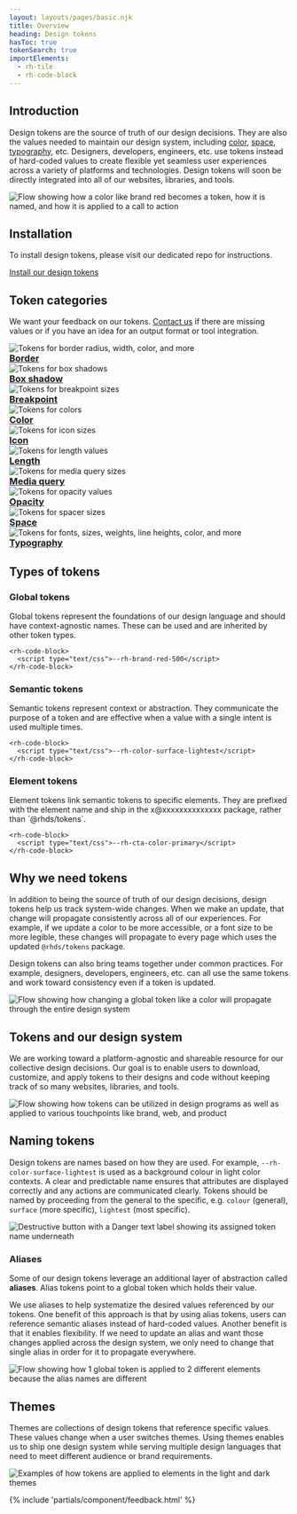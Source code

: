 ```yaml
---
layout: layouts/pages/basic.njk
title: Overview
heading: Design tokens
hasToc: true
tokenSearch: true
importElements: 
  - rh-tile
  - rh-code-block
---
```


<link rel="stylesheet" href="{{ '/assets/packages/@rhds/elements/elements/rh-tile/rh-tile-lightdom.css' | url }}">

<style>
  .page-overview .container .grid {
    display: grid;
    grid-template-columns: 1fr;
    gap: var(--rh-space--2xl, 32px);
    margin-block: var(--rh-space--2xl, 32px);
  }

  uxdot-example::part(container) {
    background: transparent;
  }

  rh-tile [slot="headline"] h3,
  rh-tile [slot="image"] {
     margin-block: 0 !important;
  }

  @container container (min-width: 567px) {
    .page-overview .container .grid {
      grid-template-columns: 1fr 1fr;
      gap: var(--rh-space--3xl, 48px);
    }
  }

  @container container (min-width: 768px) {
    .page-overview .container .grid {
      grid-template-columns: 1fr 1fr 1fr;
    }
  }  
</style>

## Introduction

Design tokens are the source of truth of our design decisions. They are
also the values needed to maintain our design system, including
[color][color], [space][space], [typography][typography], etc. Designers,
developers, engineers, etc. use tokens instead of hard-coded values to create
flexible yet seamless user experiences across a variety of platforms and
technologies. Design tokens will soon be directly integrated into all of our
websites, libraries, and tools.

<uxdot-example width-adjustment="807px">
  <img alt="Flow showing how a color like brand red becomes a token, how it is named, and how it is applied to a call to action" src="{{ '/tokens/images/design-tokens-intro.png' | url }}">
</uxdot-example>

## Installation

To install design tokens, please visit our dedicated repo for instructions.

<rh-cta>
  <a href="https://github.com/redhat-ux/red-hat-design-tokens">Install our design tokens</a>
</rh-cta>

## Token categories

We want your feedback on our tokens. [Contact us][contact] if there are missing 
values or if you have an idea for an output format or tool integration.

<nav class="grid">
  <rh-tile compact bleed>
    <uxdot-example slot="image" no-border>
      <img alt="Tokens for border radius, width, color, and more" src="{{ '/tokens/images/design-tokens-category-border.png' | url }}">
    </uxdot-example>
    <a slot="headline" href="{{ 'border/' | url }}"><h3>Border</h3></a>
  </rh-tile>
  <rh-tile compact bleed>
    <uxdot-example slot="image" no-border>
      <img alt="Tokens for box shadows" src="{{ '/tokens/images/design-tokens-category-box-shadow.png' | url }}">
    </uxdot-example>
    <a slot="headline" href="{{ 'box-shadow/' | url }}"><h3>Box shadow</h3></a>
  </rh-tile>
  <rh-tile compact bleed>
    <uxdot-example slot="image" no-border>
      <img alt="Tokens for breakpoint sizes" src="{{ '/tokens/images/design-tokens-category-breakpoint.png' | url }}">
    </uxdot-example>
    <a slot="headline" href="{{ 'breakpoint/' | url }}" slot="headline"><h3>Breakpoint</h3></a>
  </rh-tile>
  <rh-tile compact bleed>
    <uxdot-example slot="image" no-border>
      <img alt="Tokens for colors" src="{{ '/tokens/images/design-tokens-category-color.png' | url }}">
    </uxdot-example>
    <a slot="headline" href="{{ 'color/' | url }}"><h3>Color</h3></a>
  </rh-tile>
  <rh-tile compact bleed>
    <uxdot-example slot="image" no-border>
      <img alt="Tokens for icon sizes" src="{{ '/tokens/images/design-tokens-category-icon.png' | url }}">
    </uxdot-example>
    <a slot="headline" href="{{ 'icon/' | url }}"><h3>Icon</h3></a>
  </rh-tile>
  <rh-tile compact bleed>
    <uxdot-example slot="image" no-border>
      <img alt="Tokens for length values" src="{{ '/tokens/images/design-tokens-category-length.png' | url }}">
    </uxdot-example>
    <a slot="headline" href="{{ 'length/' | url }}"><h3>Length</h3></a>
  </rh-tile>
  <rh-tile compact bleed>
    <uxdot-example slot="image" no-border>
      <img alt="Tokens for media query sizes" src="{{ '/tokens/images/design-tokens-category-media-query.png' | url }}">
    </uxdot-example>
    <a slot="headline" href="{{ 'media/' | url }}"><h3>Media query</h3></a>
  </rh-tile>
  <rh-tile compact bleed>
    <uxdot-example slot="image" no-border>
      <img alt="Tokens for opacity values" src="{{ '/tokens/images/design-tokens-category-opacity.png' | url }}">
    </uxdot-example>
    <a slot="headline" href="{{ 'opacity/' | url }}"><h3>Opacity</h3></a>
  </rh-tile>
  <rh-tile compact bleed>
    <uxdot-example slot="image" no-border>
      <img alt="Tokens for spacer sizes" src="{{ '/tokens/images/design-tokens-category-space.png' | url }}">
    </uxdot-example>
    <a slot="headline" href="{{ 'space/' | url }}"><h3>Space</h3></a>
  </rh-tile>
  <rh-tile compact bleed>
    <uxdot-example slot="image" no-border>
      <img alt="Tokens for fonts, sizes, weights, line heights, color, and more" src="{{ '/tokens/images/design-tokens-category-typography.png' | url }}">
    </uxdot-example>
    <a slot="headline" href="{{ 'font/' | url }}"><h3>Typography</h3></a>
  </rh-tile>
</nav>

## Types of tokens

<div class="grid">
  <div>
    <h3>Global tokens</h3>
    <p>Global tokens represent the foundations of our design language and should
    have context-agnostic names. These can be used and are inherited by other
    token types.</p>

    <rh-code-block>
      <script type="text/css">--rh-brand-red-500</script>
    </rh-code-block>
  </div>

  <div>
    <h3>Semantic tokens</h3>
    <p>Semantic tokens represent context or abstraction. They communicate the purpose
    of a token and are effective when a value with a single intent is used
    multiple times.</p>

    <rh-code-block>
      <script type="text/css">--rh-color-surface-lightest</script>
    </rh-code-block>
  </div>

  <div>
    <h3>Element tokens</h3>
    <p>Element tokens link semantic tokens to specific elements. They are
    prefixed with the element name and ship in the x@xxxxxxxxxxxxxx package,
    rather than `@rhds/tokens`.</p>

    <rh-code-block>
      <script type="text/css">--rh-cta-color-primary</script>
    </rh-code-block>
  </div>
</div>


## Why we need tokens

In addition to being the source of truth of our design decisions, design tokens
help us track system-wide changes. When we make an update, that change will
propagate consistently across all of our experiences. For example, if we update
a color to be more accessible, or a font size to be more legible, these changes
will propagate to every page which uses the updated `@rhds/tokens` package.

Design tokens can also bring teams together under common practices. For example,
designers, developers, engineers, etc. can all use the same tokens and work 
toward consistency even if a token is updated.

<uxdot-example width-adjustment="739px">
  <img alt="Flow showing how changing a global token like a color will propagate through the entire design system" src="{{ '/tokens/images/design-tokens-why-we-need-tokens.png' | url }}">
</uxdot-example>

## Tokens and our design system

We are working toward a platform-agnostic and shareable resource for our
collective design decisions. Our goal is to enable users to download, customize,
and apply tokens to their designs and code without keeping track of so many 
websites, libraries, and tools.

<uxdot-example width-adjustment="396px">
  <img alt="Flow showing how tokens can be utilized in design programs as well as applied to various touchpoints like brand, web, and product" src="{{ '/tokens/images/design-tokens-and-our-ds.png' | url }}">
</uxdot-example>

## Naming tokens

Design tokens are names based on how they are used. For example,
`--rh-color-surface-lightest` is used as a background colour in light color
contexts. A clear and predictable name ensures that attributes are displayed
correctly and any actions are communicated clearly. Tokens should be named by
proceeding from the general to the specific, e.g. `colour` (general), `surface`
(more specific), `lightest` (most specific).

<uxdot-example width-adjustment="269px">
  <img alt="Destructive button with a Danger text label showing its assigned token name underneath" src="{{ '/tokens/images/design-tokens-naming.png' | url }}">
</uxdot-example>

### Aliases

Some of our design tokens leverage an additional layer of abstraction called 
**aliases**. Alias tokens point to a global token which holds their value.

We use aliases to help systematize the desired values referenced by our tokens. 
One benefit of this approach is that by using alias tokens, users can reference 
semantic aliases instead of hard-coded values. Another benefit is that it 
enables flexibility. If we need to update an alias and want those changes 
applied across the design system, we only need to change that single alias in 
order for it to propagate everywhere.

<uxdot-example width-adjustment="602px">
  <img alt="Flow showing how 1 global token is applied to 2 different elements because the alias names are different" src="{{ '/tokens/images/design-tokens-aliases.png' | url }}">
</uxdot-example>

## Themes

Themes are collections of design tokens that reference specific values. These 
values change when a user switches themes. Using themes enables us to ship one 
design system while serving multiple design languages that need to meet 
different audience or brand requirements.

<uxdot-example width-adjustment="870px">
  <img alt="Examples of how tokens are applied to elements in the light and dark themes" src="{{ '/tokens/images/design-tokens-themes.png' | url }}">
</uxdot-example>

[color]: /tokens/color/
[space]: /tokens/space/
[typography]: /tokens/typography/
[contact]: mailto:design-system@redhat.com

{% include 'partials/component/feedback.html' %}
